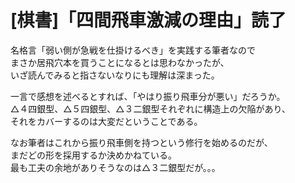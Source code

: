 # [棋書]「四間飛車激減の理由」読了  

名格言「弱い側が急戦を仕掛けるべき」を実践する筆者なので  
まさか居飛穴本を買うことになるとは思わなかったが、  
いざ読んでみると指さないなりにも理解は深まった。  

一言で感想を述べるとすれば、「やはり振り飛車分が悪い」だろうか。  
△４四銀型、△５四銀型、△３二銀型それぞれに構造上の欠陥があり、  
それをカバーするのは大変だということである。  

なお筆者はこれから振り飛車側を持つという修行を始めるのだが、  
まだどの形を採用するか決めかねている。  
最も工夫の余地がありそうなのは△３二銀型だが。。。  
